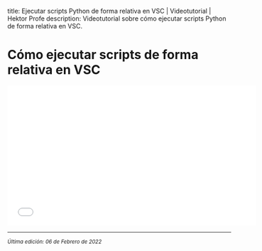 title: Ejecutar scripts Python de forma relativa en VSC | Videotutorial | Hektor Profe
description: Videotutorial sobre cómo ejecutar scripts Python de forma relativa en VSC.

# Cómo ejecutar scripts de forma relativa en VSC

<div class='embed-container'><iframe width="560" height="315" src="/cdn/videoteca/2022/004.mp4" title="Video player" frameborder="0" allow="accelerometer; autoplay; clipboard-write; encrypted-media; gyroscope; picture-in-picture" allowfullscreen></iframe></div>

___
<small class="edited"><i>Última edición: 06 de Febrero de 2022</i></small>